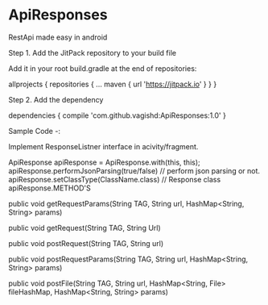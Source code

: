 # ApiResponses
RestApi made easy in android

Step 1. Add the JitPack repository to your build file

Add it in your root build.gradle at the end of repositories:

allprojects {
		repositories {
			...
			maven { url 'https://jitpack.io' }
		}
	}
  
  Step 2. Add the dependency
  
  dependencies {
	        compile 'com.github.vagishd:ApiResponses:1.0'
	}
  
  
  Sample Code -:
  
 Implement ResponseListner interface in acivity/fragment.
  
 ApiResponse apiResponse = ApiResponse.with(this, this);
 apiResponse.performJsonParsing(true/false) // perform json parsing or not.
 apiResponse.setClassType(ClassName.class) // Response class
 apiResponse.METHOD'S
 
 public void getRequestParams(String TAG, String url, HashMap<String, String> params)
 
 public void getRequest(String TAG, String Url)
 
 public void postRequest(String TAG, String url)
 
 public void postRequestParams(String TAG, String url, HashMap<String, String> params)
  
 public void postFile(String TAG, String url, HashMap<String, File> fileHashMap, HashMap<String, String> params)
  
  
